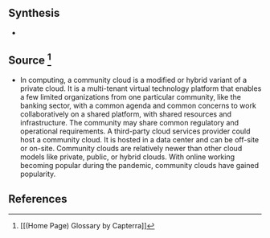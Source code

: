 ## Synthesis
- 
## Source [^1]
- In computing, a community cloud is a modified or hybrid variant of a private cloud. It is a multi-tenant virtual technology platform that enables a few limited organizations from one particular community, like the banking sector, with a common agenda and common concerns to work collaboratively on a shared platform, with shared resources and infrastructure. The community may share common regulatory and operational requirements. A third-party cloud services provider could host a community cloud. It is hosted in a data center and can be off-site or on-site. Community clouds are relatively newer than other cloud models like private, public, or hybrid clouds. With online working becoming popular during the pandemic, community clouds have gained popularity.
## References

[^1]: [[(Home Page) Glossary by Capterra]]